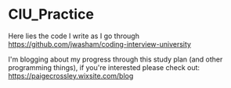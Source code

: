 # CIU_Practice
Here lies the code I write as I go through https://github.com/jwasham/coding-interview-university 

I'm blogging about my progress through this study plan (and other programming things), if you're interested please check out: https://paigecrossley.wixsite.com/blog
